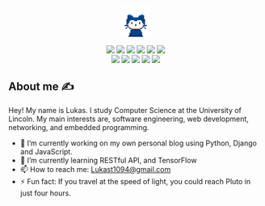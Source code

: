 <p align="center">
  <img src="https://github.com/Lukas-Trisauskas/Lukas-Trisauskas/blob/main/mona-whisper.gif" width="60">
</p>
<div align="center">
  <img src="https://img.shields.io/badge/Visual%20Studio-5C2D91.svg?logo=visual-studio&logoColor=white">
  <img src="https://img.shields.io/badge/Visual%20Studio%20Code-0078d7.svg?logo=visual-studio-code&logoColor=white">
  <img src="https://img.shields.io/badge/git-%23F05033.svg?logo=git&logoColor=white">
  <img src="https://img.shields.io/badge/github-%23121011.svg?logo=git&logoColor=white"> 
  <img src="https://img.shields.io/badge/nginx-%23009639.svg?logo=git&logoColor=white"> 
  <img src="https://img.shields.io/badge/Ubuntu-E95420?logo=git&logoColor=white"><br>

  <img src="https://img.shields.io/badge/c++-%2300599C.svg?logo=git&logoColor=white">
  <img src="https://img.shields.io/badge/python-3670A0?logo=git&logoColor=white">
  <img src="https://img.shields.io/badge/c%23-%23239120.svg?logo=git&logoColor=white">
  <img src="https://img.shields.io/badge/sqlite-%2307405e.svg?logo=git&logoColor=white">
  <img src="https://img.shields.io/badge/javascript-%23323330.svg?logo=git&logoColor=white">
</div>

##  About me ✍️
Hey! My name is Lukas. I study Computer Science at the University of Lincoln. My main interests are, software engineering, web development, networking, and embedded programming.
- 🔭 I’m currently working on my own personal blog using Python, Django and JavaScript.
- 🌱 I’m currently learning RESTful API, and TensorFlow
- 📫 How to reach me: Lukast1094@gmail.com
- ⚡ Fun fact: If you travel at the speed of light, you could reach Pluto in just four hours.
